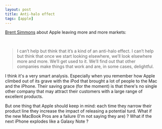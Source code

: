 ```yaml
---
layout: post
title: Anti-halo effect
tags: [apple]
---
```


[Brent Simmons](http://inessential.com/2016/11/21/the_reverse_of_the_halo_effect) about Apple leaving more and more markets:

<br>

> I can’t help but think that it’s a kind of an anti-halo effect. I can’t help but think that once we start looking elsewhere, we’ll look elsewhere more and more. We’ll get used to it. We’ll find out that other companies make things that work and are, in some cases, delightful.

I think it's a very smart analysis. Especially when you remember how Apple climbed out of its grave with the iPod that brought a lot of people to the Mac and the iPhone. Their saving grace (for the moment) is that there's no single other company that may attract their customers with a large range of excellent products.

But one thing that Apple should keep in mind: each time they narrow their product line they increase the impact of releasing a potential turd. What if the new MacBook Pros are a failure (I'm not saying they are) ? What if the next iPhone explodes like a Galaxy Note ?